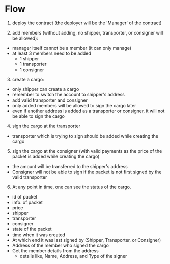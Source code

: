 # Flow

1. deploy the contract (the deployer will be the 'Manager' of the contract)

2. add members (without adding, no shipper, transporter, or consigner will be allowed):

- manager itself cannot be a member (it can only manage)
- at least 3 members need to be added
  - 1 shipper
  - 1 transporter
  - 1 consigner

3. create a cargo:

- only shipper can create a cargo
- remember to switch the account to shipper's address
- add valid transporter and consigner
- only added members will be allowed to sign the cargo later
- even if another address is added as a transporter or consigner, it will not be able to sign the cargo

4. sign the cargo at the transporter

- transporter which is trying to sign should be added while creating the cargo

5. sign the cargo at the consigner (with valid payments as the price of the packet is added while creating the cargo)

- the amount will be transferred to the shipper's address
- Consigner will not be able to sign if the packet is not first signed by the valid transporter

6. At any point in time, one can see the status of the cargo.

- id of packet
- info. of packet
- price
- shipper
- transporter
- consigner
- state of the packet
- time when it was created
- At which end it was last signed by (Shipper, Transporter, or Consigner)
- Address of the member who signed the cargo
- Get the member details from the address
  - details like, Name, Address, and Type of the signer
